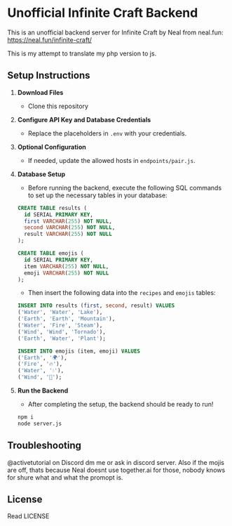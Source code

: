 # Unofficial Infinite Craft Backend

This is an unofficial backend server for Infinite Craft by Neal from neal.fun: https://neal.fun/infinite-craft/

This is my attempt to translate my php version to js.

## Setup Instructions

1. **Download Files**

   - Clone this repository

2. **Configure API Key and Database Credentials**

   - Replace the placeholders in `.env` with your credentials.

3. **Optional Configuration**

   - If needed, update the allowed hosts in `endpoints/pair.js`.

4. **Database Setup**

   - Before running the backend, execute the following SQL commands to set up the necessary tables in your database:

   ```sql
   CREATE TABLE results (
     id SERIAL PRIMARY KEY,
     first VARCHAR(255) NOT NULL,
     second VARCHAR(255) NOT NULL,
     result VARCHAR(255) NOT NULL
   );

   CREATE TABLE emojis (
     id SERIAL PRIMARY KEY,
     item VARCHAR(255) NOT NULL,
     emoji VARCHAR(255) NOT NULL
   );
   ```

   - Then insert the following data into the `recipes` and `emojis` tables:

   ```sql
   INSERT INTO results (first, second, result) VALUES
   ('Water', 'Water', 'Lake'),
   ('Earth', 'Earth', 'Mountain'),
   ('Water', 'Fire', 'Steam'),
   ('Wind', 'Wind', 'Tornado'),
   ('Earth', 'Water', 'Plant');

   INSERT INTO emojis (item, emoji) VALUES
   ('Earth', '🌍'),
   ('Fire', '🔥'),
   ('Water', '💧'),
   ('Wind', '💨');
   ```

5. **Run the Backend**
   - After completing the setup, the backend should be ready to run!
   ```bash
   npm i
   node server.js
   ```

## Troubleshooting

@activetutorial on Discord dm me or ask in discord server.
Also if the mojis are off, thats because Neal doesnt use together.ai for those, nobody knows for shure what and what the promopt is.

## License

Read LICENSE
